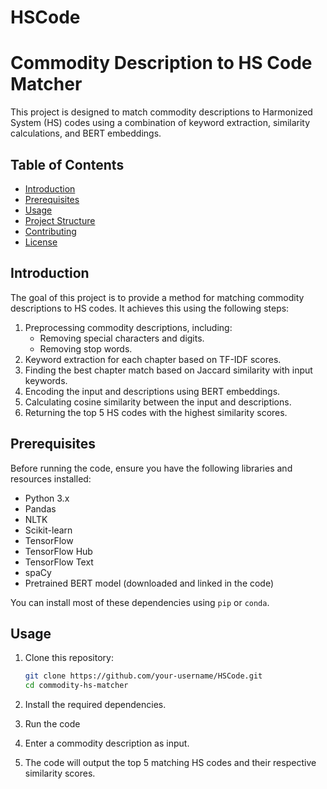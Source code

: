 # HSCode

# Commodity Description to HS Code Matcher

This project is designed to match commodity descriptions to Harmonized System (HS) codes using a combination of keyword extraction, similarity calculations, and BERT embeddings.

## Table of Contents

- [Introduction](#introduction)
- [Prerequisites](#prerequisites)
- [Usage](#usage)
- [Project Structure](#project-structure)
- [Contributing](#contributing)
- [License](#license)

## Introduction

The goal of this project is to provide a method for matching commodity descriptions to HS codes. It achieves this using the following steps:

1. Preprocessing commodity descriptions, including:
   - Removing special characters and digits.
   - Removing stop words.
2. Keyword extraction for each chapter based on TF-IDF scores.
3. Finding the best chapter match based on Jaccard similarity with input keywords.
4. Encoding the input and descriptions using BERT embeddings.
5. Calculating cosine similarity between the input and descriptions.
6. Returning the top 5 HS codes with the highest similarity scores.

## Prerequisites

Before running the code, ensure you have the following libraries and resources installed:

- Python 3.x
- Pandas
- NLTK
- Scikit-learn
- TensorFlow
- TensorFlow Hub
- TensorFlow Text
- spaCy
- Pretrained BERT model (downloaded and linked in the code)

You can install most of these dependencies using `pip` or `conda`.

## Usage

1. Clone this repository:

   ```bash
   git clone https://github.com/your-username/HSCode.git
   cd commodity-hs-matcher
2. Install the required dependencies.
3. Run the code
4. Enter a commodity description as input.
5. The code will output the top 5 matching HS codes and their respective similarity scores.
